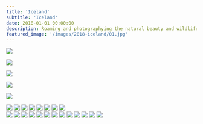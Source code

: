 ```yaml
---
title: 'Iceland'
subtitle: 'Iceland'
date: 2018-01-01 00:00:00
description: Roaming and photographying the natural beauty and wildlife of Iceland.
featured_image: '/images/2018-iceland/01.jpg'
---
```


![](/images/2018-iceland/01.jpg)


<!-- > “As a cowboy would say, never approach a bull from the front, a horse from the rear, or a fool from any direction.” -->


![](/images/2018-iceland/02.jpg)  

![](/images/2018-iceland/03.jpg)  

![](/images/2018-iceland/04.jpg)  

![](/images/2018-iceland/05.jpg)

<div class="gallery" data-columns="2">
	<img src="/images/2018-iceland/06.jpg">
	<img src="/images/2018-iceland/07.jpg">
	<img src="/images/2018-iceland/08.jpg">
	<img src="/images/2018-iceland/09.jpg">
	<img src="/images/2018-iceland/10.jpg">
	<img src="/images/2018-iceland/11.jpg">
	<img src="/images/2018-iceland/12.jpg">
    <img src="/images/2018-iceland/13.jpg">
</div>

<div class="gallery" data-columns="2">
	<img src="/images/2018-iceland/14.jpg">
	<img src="/images/2018-iceland/15.jpg">
	<img src="/images/2018-iceland/16.jpg">
	<img src="/images/2018-iceland/17.jpg">
	<img src="/images/2018-iceland/18.jpg">
	<img src="/images/2018-iceland/19.jpg">
	<img src="/images/2018-iceland/20.jpg">
    <img src="/images/2018-iceland/21.jpg">
	<img src="/images/2018-iceland/22.jpg">
	<img src="/images/2018-iceland/23.jpg">
	<img src="/images/2018-iceland/24.jpg">
	<img src="/images/2018-iceland/25.jpg">
	<img src="/images/2018-iceland/26.jpg">
</div>
